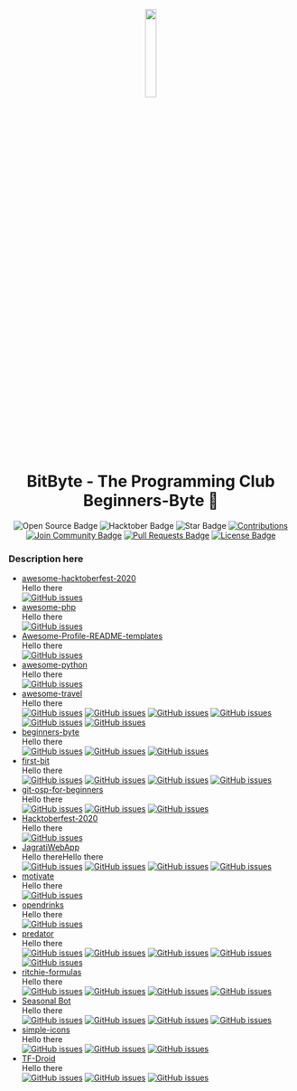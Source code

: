 <p align="center">
    <a href="https://github.com/BitByte-TPC">
        <img src="assets/bitbyte.png" width="20%">
    </a>
</p>

<h1 align="center"> 
    BitByte - The Programming Club
    <br>
    Beginners-Byte 🎉
</h1>

<div align="center">
<img src="https://firstcontributions.github.io/open-source-badges/badges/open-source-v1/open-source.svg" alt="Open Source Badge"/>
<img src="https://img.shields.io/badge/hacktoberfest-2020-blueviolet" alt="Hacktober Badge"/>
<img src="https://img.shields.io/static/v1?label=%F0%9F%8C%9F&message=If%20Useful&style=style=flat&color=BC4E99" alt="Star Badge"/>
<a href="https://github.com/BitByte-TPC" ><img src="https://img.shields.io/badge/Contributions-welcome-violet.svg?style=flat&logo=git" alt="Contributions" /></a>
<a href="https://discord.gg/42KgFmJ"><img src="https://img.shields.io/discord/752209830290260101?style=flat&label=Join%20Community&color=7289DA" alt="Join Community Badge"/></a>
<a href="https://github.com/BitByte-TPC/beginners-byte/pulls"><img src="https://img.shields.io/github/issues-pr/BitByte-TPC/beginners-byte" alt="Pull Requests Badge"/></a>
<a href="https://github.com/BitByte-TPC/beginners-byte/blob/master/LICENSE"><img src="https://img.shields.io/github/license/BitByte-TPC/beginners-byte?color=2b9348" alt="License Badge"/></a>
</div>

### Description here

- [awesome-hacktoberfest-2020](https://github.com/OtacilioN/awesome-hacktoberfest-2020)  
  Hello there  
  [![GitHub issues](https://img.shields.io/github/issues/OtacilioN/awesome-hacktoberfest-2020?color=pink&logo=github)](https://github.com/OtacilioN/awesome-hacktoberfest-2020/issues) 
- [awesome-php](https://github.com/ziadoz/awesome-php)  
  Hello there  
  [![GitHub issues](https://img.shields.io/github/issues/ziadoz/awesome-php?color=pink&logo=github)](https://github.com/ziadoz/awesome-php/issues) 
- [Awesome-Profile-README-templates](https://github.com/kautukkundan/Awesome-Profile-README-templates)  
  Hello there  
  [![GitHub issues](https://img.shields.io/github/issues/kautukkundan/Awesome-Profile-README-templates?color=pink&logo=github)](https://github.com/kautukkundan/Awesome-Profile-README-templates/issues) 
- [awesome-python](https://github.com/vinta/awesome-python)  
  Hello there  
  [![GitHub issues](https://img.shields.io/github/issues/vinta/awesome-python?color=pink&logo=github)](https://github.com/vinta/awesome-python/issues) 
- [awesome-travel](https://github.com/unseen1980/awesome-travel)  
  Hello there  
  [![GitHub issues](https://img.shields.io/github/issues/unseen1980/awesome-travel?color=pink&logo=github)](https://github.com/unseen1980/awesome-travel/issues) [![GitHub issues](https://img.shields.io/github/issues/unseen1980/awesome-travel/hacktoberfest?color=pink&logo=github)](https://github.com/unseen1980/awesome-travel/issues?q=is%3Aissue+is%3Aopen+label%3A%22hacktoberfest%22) [![GitHub issues](https://img.shields.io/github/issues/unseen1980/awesome-travel/hacktoberfest20?color=pink&logo=github)](https://github.com/unseen1980/awesome-travel/issues?q=is%3Aissue+is%3Aopen+label%3A%22hacktoberfest20%22) [![GitHub issues](https://img.shields.io/github/issues/unseen1980/awesome-travel/hacktoberfest2020?color=pink&logo=github)](https://github.com/unseen1980/awesome-travel/issues?q=is%3Aissue+is%3Aopen+label%3A%22hacktoberfest2020%22) [![GitHub issues](https://img.shields.io/github/issues/unseen1980/awesome-travel/help%20wanted?color=pink&logo=github)](https://github.com/unseen1980/awesome-travel/issues?q=is%3Aissue+is%3Aopen+label%3A%22help+wanted%22) [![GitHub issues](https://img.shields.io/github/issues/unseen1980/awesome-travel/good%20first%20issue?color=pink&logo=github)](https://github.com/unseen1980/awesome-travel/issues?q=is%3Aissue+is%3Aopen+label%3A%22good+first+issue%22) 
- [beginners-byte](https://github.com/BitByte-TPC/beginners-byte)  
  Hello there  
  [![GitHub issues](https://img.shields.io/github/issues/BitByte-TPC/beginners-byte?color=pink&logo=github)](https://github.com/BitByte-TPC/beginners-byte/issues) [![GitHub issues](https://img.shields.io/github/issues/BitByte-TPC/beginners-byte/first-timers-only?color=pink&logo=github)](https://github.com/BitByte-TPC/beginners-byte/issues?q=is%3Aissue+is%3Aopen+label%3A%22first-timers-only%22) [![GitHub issues](https://img.shields.io/github/issues/BitByte-TPC/beginners-byte/good%20first%20issue?color=pink&logo=github)](https://github.com/BitByte-TPC/beginners-byte/issues?q=is%3Aissue+is%3Aopen+label%3A%22good+first+issue%22) 
- [first-bit](https://github.com/BitByte-TPC/first-bit)  
  Hello there  
  [![GitHub issues](https://img.shields.io/github/issues/BitByte-TPC/first-bit?color=pink&logo=github)](https://github.com/BitByte-TPC/first-bit/issues) [![GitHub issues](https://img.shields.io/github/issues/BitByte-TPC/first-bit/first-timers-only?color=pink&logo=github)](https://github.com/BitByte-TPC/first-bit/issues?q=is%3Aissue+is%3Aopen+label%3A%22first-timers-only%22) [![GitHub issues](https://img.shields.io/github/issues/BitByte-TPC/first-bit/good%20first%20issue?color=pink&logo=github)](https://github.com/BitByte-TPC/first-bit/issues?q=is%3Aissue+is%3Aopen+label%3A%22good+first+issue%22) [![GitHub issues](https://img.shields.io/github/issues/BitByte-TPC/first-bit/help%20wanted?color=pink&logo=github)](https://github.com/BitByte-TPC/first-bit/issues?q=is%3Aissue+is%3Aopen+label%3A%22help+wanted%22) 
- [git-osp-for-beginners](https://github.com/aditya109/git-osp-for-beginners)  
  Hello there  
  [![GitHub issues](https://img.shields.io/github/issues/aditya109/git-osp-for-beginners?color=pink&logo=github)](https://github.com/aditya109/git-osp-for-beginners/issues) [![GitHub issues](https://img.shields.io/github/issues/aditya109/git-osp-for-beginners/Hacktoberfest?color=pink&logo=github)](https://github.com/aditya109/git-osp-for-beginners/issues?q=is%3Aissue+is%3Aopen+label%3A%22Hacktoberfest%22) [![GitHub issues](https://img.shields.io/github/issues/aditya109/git-osp-for-beginners/good%20first%20issue?color=pink&logo=github)](https://github.com/aditya109/git-osp-for-beginners/issues?q=is%3Aissue+is%3Aopen+label%3A%22good+first+issue%22) 
- [Hacktoberfest-2020](https://github.com/OpenSourceTogether/Hacktoberfest-2020)  
  Hello there  
  [![GitHub issues](https://img.shields.io/github/issues/OpenSourceTogether/Hacktoberfest-2020?color=pink&logo=github)](https://github.com/OpenSourceTogether/Hacktoberfest-2020/issues) 
- [JagratiWebApp](https://github.com/garg3133/JagratiWebApp)  
  Hello thereHello there  
  [![GitHub issues](https://img.shields.io/github/issues/garg3133/JagratiWebApp?color=pink&logo=github)](https://github.com/garg3133/JagratiWebApp/issues) [![GitHub issues](https://img.shields.io/github/issues/garg3133/JagratiWebApp/first-timers-only?color=pink&logo=github)](https://github.com/garg3133/JagratiWebApp/issues?q=is%3Aissue+is%3Aopen+label%3A%22first-timers-only%22) [![GitHub issues](https://img.shields.io/github/issues/garg3133/JagratiWebApp/good%20first%20issue?color=pink&logo=github)](https://github.com/garg3133/JagratiWebApp/issues?q=is%3Aissue+is%3Aopen+label%3A%22good+first+issue%22) [![GitHub issues](https://img.shields.io/github/issues/garg3133/JagratiWebApp/help%20wanted?color=pink&logo=github)](https://github.com/garg3133/JagratiWebApp/issues?q=is%3Aissue+is%3Aopen+label%3A%22help+wanted%22) 
- [motivate](https://github.com/avats-dev/motivate)  
  Hello there  
  [![GitHub issues](https://img.shields.io/github/issues/avats-dev/motivate?color=pink&logo=github)](https://github.com/avats-dev/motivate/issues) 
- [opendrinks](https://github.com/alfg/opendrinks)  
  Hello there  
  [![GitHub issues](https://img.shields.io/github/issues/alfg/opendrinks?color=pink&logo=github)](https://github.com/alfg/opendrinks/issues) 
- [predator](https://github.com/Zooz/predator)  
  Hello there  
  [![GitHub issues](https://img.shields.io/github/issues/Zooz/predator?color=pink&logo=github)](https://github.com/Zooz/predator/issues) [![GitHub issues](https://img.shields.io/github/issues/Zooz/predator/first-timers-only?color=pink&logo=github)](https://github.com/Zooz/predator/issues?q=is%3Aissue+is%3Aopen+label%3A%22first-timers-only%22) [![GitHub issues](https://img.shields.io/github/issues/Zooz/predator/good%20first%20issue?color=pink&logo=github)](https://github.com/Zooz/predator/issues?q=is%3Aissue+is%3Aopen+label%3A%22good+first+issue%22) [![GitHub issues](https://img.shields.io/github/issues/Zooz/predator/help%20wanted?color=pink&logo=github)](https://github.com/Zooz/predator/issues?q=is%3Aissue+is%3Aopen+label%3A%22help+wanted%22) [![GitHub issues](https://img.shields.io/github/issues/Zooz/predator/docs?color=pink&logo=github)](https://github.com/Zooz/predator/issues?q=is%3Aissue+is%3Aopen+label%3A%22docs%22) 
- [ritchie-formulas](https://github.com/ZupIT/ritchie-formulas)  
  Hello there  
  [![GitHub issues](https://img.shields.io/github/issues/ZupIT/ritchie-formulas?color=pink&logo=github)](https://github.com/ZupIT/ritchie-formulas/issues) [![GitHub issues](https://img.shields.io/github/issues/ZupIT/ritchie-formulas/Hacktoberfest?color=pink&logo=github)](https://github.com/ZupIT/ritchie-formulas/issues?q=is%3Aissue+is%3Aopen+label%3A%22Hacktoberfest%22) [![GitHub issues](https://img.shields.io/github/issues/ZupIT/ritchie-formulas/documentation?color=pink&logo=github)](https://github.com/ZupIT/ritchie-formulas/issues?q=is%3Aissue+is%3Aopen+label%3A%22documentation%22) [![GitHub issues](https://img.shields.io/github/issues/ZupIT/ritchie-formulas/good%20first%20issue?color=pink&logo=github)](https://github.com/ZupIT/ritchie-formulas/issues?q=is%3Aissue+is%3Aopen+label%3A%22good+first+issue%22) 
- [Seasonal Bot](https://github.com/python-discord/seasonalbot)  
  Hello there  
  [![GitHub issues](https://img.shields.io/github/issues/python-discord/seasonalbot?color=pink&logo=github)](https://github.com/python-discord/seasonalbot/issues) [![GitHub issues](https://img.shields.io/github/issues/python-discord/seasonalbot/good%20first%20issue?color=pink&logo=github)](https://github.com/python-discord/seasonalbot/issues?q=is%3Aissue+is%3Aopen+label%3A%22good+first+issue%22) [![GitHub issues](https://img.shields.io/github/issues/python-discord/seasonalbot/help%20wanted?color=pink&logo=github)](https://github.com/python-discord/seasonalbot/issues?q=is%3Aissue+is%3Aopen+label%3A%22help+wanted%22) [![GitHub issues](https://img.shields.io/github/issues/python-discord/seasonalbot/level:%200%20-%20beginner?color=pink&logo=github)](https://github.com/python-discord/seasonalbot/issues?q=is%3Aissue+is%3Aopen+label%3A%22level:+0+-+beginner%22) 
- [simple-icons](https://github.com/simple-icons/simple-icons)  
  Hello there  
  [![GitHub issues](https://img.shields.io/github/issues/simple-icons/simple-icons?color=pink&logo=github)](https://github.com/simple-icons/simple-icons/issues) [![GitHub issues](https://img.shields.io/github/issues/simple-icons/simple-icons/new%20icon?color=pink&logo=github)](https://github.com/simple-icons/simple-icons/issues?q=is%3Aissue+is%3Aopen+label%3A%22new+icon%22) [![GitHub issues](https://img.shields.io/github/issues/simple-icons/simple-icons/icon%20outdated?color=pink&logo=github)](https://github.com/simple-icons/simple-icons/issues?q=is%3Aissue+is%3Aopen+label%3A%22icon+outdated%22) 
- [TF-Droid](https://github.com/ROBOTICS-CLUB-IIITDMJ/TF-Droid)  
  Hello there  
  [![GitHub issues](https://img.shields.io/github/issues/ROBOTICS-CLUB-IIITDMJ/TF-Droid?color=pink&logo=github)](https://github.com/ROBOTICS-CLUB-IIITDMJ/TF-Droid/issues) [![GitHub issues](https://img.shields.io/github/issues/ROBOTICS-CLUB-IIITDMJ/TF-Droid/first-timers-only?color=pink&logo=github)](https://github.com/ROBOTICS-CLUB-IIITDMJ/TF-Droid/issues?q=is%3Aissue+is%3Aopen+label%3A%22first-timers-only%22) [![GitHub issues](https://img.shields.io/github/issues/ROBOTICS-CLUB-IIITDMJ/TF-Droid/good%20first%20issue?color=pink&logo=github)](https://github.com/ROBOTICS-CLUB-IIITDMJ/TF-Droid/issues?q=is%3Aissue+is%3Aopen+label%3A%22good+first+issue%22) 
